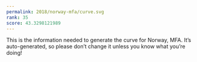 ```yaml
---
permalink: 2018/norway-mfa/curve.svg
rank: 35
score: 43.3298121989
---
```


This is the information needed to generate the curve for Norway, MFA. It’s
auto-generated, so please don’t change it unless you know what you’re
doing!

